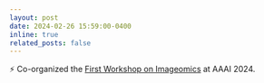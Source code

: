 ```yaml
---
layout: post
date: 2024-02-26 15:59:00-0400
inline: true
related_posts: false
---
```


:zap: Co-organized the [First Workshop on Imageomics](https://sites.google.com/vt.edu/imageomics-aaai-24/) at AAAI 2024.